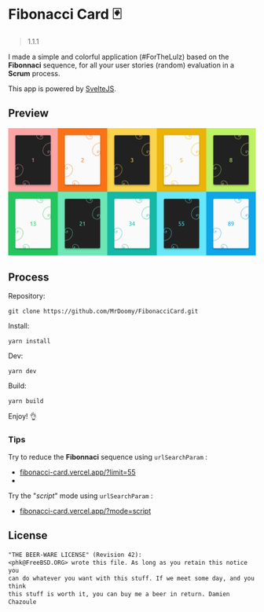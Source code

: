 # Fibonacci Card 🃏

> 1.1.1

I made a simple and colorful application (#ForTheLulz) based on the **Fibonnaci** sequence, for all your user stories (random) evaluation in a **Scrum** process.

This app is powered by [SvelteJS](https://svelte.dev/).

## Preview

![Cards](./preview.png)

## Process

Repository:

```
git clone https://github.com/MrDoomy/FibonacciCard.git
```

Install:

```
yarn install
```

Dev:

```
yarn dev
```

Build:

```
yarn build
```

Enjoy! 👌

### Tips

Try to reduce the **Fibonnaci** sequence using `urlSearchParam` :
- [fibonacci-card.vercel.app/?limit=55](https://fibonacci-card.vercel.app/?limit=55)
- 
Try the "_script_" mode using `urlSearchParam` :
- [fibonacci-card.vercel.app/?mode=script](https://fibonacci-card.vercel.app/?mode=script)

## License

```
"THE BEER-WARE LICENSE" (Revision 42):
<phk@FreeBSD.ORG> wrote this file. As long as you retain this notice you
can do whatever you want with this stuff. If we meet some day, and you think
this stuff is worth it, you can buy me a beer in return. Damien Chazoule
```
